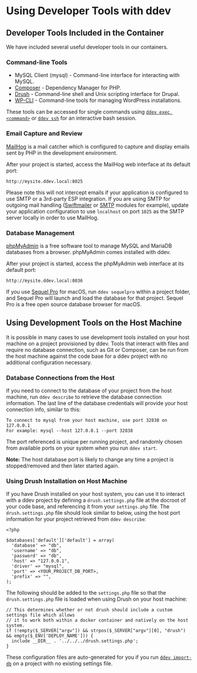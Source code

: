 <h1>Using Developer Tools with ddev</h1>

## Developer Tools Included in the Container
We have included several useful developer tools in our containers.

### Command-line Tools
- MySQL Client (mysql) - Command-line interface for interacting with MySQL.
- [Composer](https://getcomposer.org/) - Dependency Manager for PHP.
- [Drush](http://www.drush.org) - Command-line shell and Unix scripting interface for Drupal.
- [WP-CLI](http://wp-cli.org/) - Command-line tools for managing WordPress installations.

These tools can be accessed for single commands using [`ddev exec <command>`](cli-usage.md#executing-commands-in-containers) or [`ddev ssh`](cli-usage.md#ssh-into-containers) for an interactive bash session.

### Email Capture and Review

[MailHog](https://github.com/mailhog/MailHog) is a mail catcher which is configured to capture and display emails sent by PHP in the development environment.

After your project is started, access the MailHog web interface at its default port:

```
http://mysite.ddev.local:8025
```

Please note this will not intercept emails if your application is configured to use SMTP or a 3rd-party ESP integration. If you are using SMTP for outgoing mail handling ([Swiftmailer](https://www.drupal.org/project/swiftmailer) or [SMTP](https://www.drupal.org/project/smtp) modules for example), update your application configuration to use `localhost` on port `1025` as the SMTP server locally in order to use MailHog.

### Database Management

[phpMyAdmin](https://www.phpmyadmin.net/) is a free software tool to manage MySQL and MariaDB databases from a browser. phpMyAdmin comes installed with ddev. 

After your project is started, access the phpMyAdmin web interface at its default port:

```
http://mysite.ddev.local:8036
```

If you use [Sequel Pro](https://www.sequelpro.com/) for macOS, run `ddev sequelpro` within a project folder, and Sequel Pro will launch and load the database for that project. Sequel Pro is a free open source database browser for macOS. 

## Using Development Tools on the Host Machine

It is possible in many cases to use development tools installed on your host machine on a project provisioned by ddev. Tools that interact with files and require no database connection, such as Git or Composer, can be run from the host machine against the code base for a ddev project with no additional configuration necessary.

### Database Connections from the Host

If you need to connect to the database of your project from the host machine, run `ddev describe` to retrieve the database connection information. The last line of the database credentials will provide your host connection info, similar to this:

```
To connect to mysql from your host machine, use port 32838 on 127.0.0.1
For example: mysql --host 127.0.0.1 --port 32838
```

The port referenced is unique per running project, and randomly chosen from available ports on your system when you run `ddev start`.

**Note:** The host database port is likely to change any time a project is stopped/removed and then later started again.

### Using Drush Installation on Host Machine
If you have Drush installed on your host system, you can use it to interact with a ddev project by defining a `drush.settings.php` file at the docroot of your code base, and referencing it from your `settings.php` file. The `drush.settings.php` file should look similar to below, using the host port information for your project retrieved from `ddev describe`:

```
<?php

$databases['default']['default'] = array(
  'database' => "db",
  'username' => "db",
  'password' => "db",
  'host' => "127.0.0.1",
  'driver' => "mysql",
  'port' => <YOUR_PROJECT_DB_PORT>,
  'prefix' => "",
);
```

The following should be added to the `settings.php` file so that the `drush.settings.php` file is loaded when using Drush on your host machine:

```
// This determines whether or not drush should include a custom settings file which allows
// it to work both within a docker container and natively on the host system.
if (!empty($_SERVER["argv"]) && strpos($_SERVER["argv"][0], "drush") && empty($_ENV['DEPLOY_NAME'])) {
  include __DIR__ . '../../../drush.settings.php';
}
```

These configuration files are auto-generated for you if you run [`ddev import-db`](cli-usage.md#import-db) on a project with no existing settings file.
